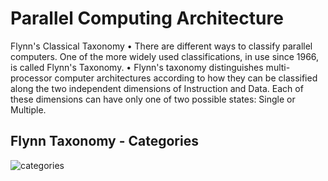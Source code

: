 # Parallel Computing Architecture

Flynn's Classical Taxonomy
• There are different ways to classify parallel computers. One of the
more widely used classifications, in use since 1966, is called Flynn's
Taxonomy.
• Flynn's taxonomy distinguishes multi-processor computer
architectures according to how they can be classified along the two
independent dimensions of Instruction and Data. Each of these
dimensions can have only one of two possible states: Single or
Multiple.

## Flynn Taxonomy - Categories

![categories](https://www.google.com/url?sa=i&url=https%3A%2F%2Fwww.geeksforgeeks.org%2Fcomputer-architecture-flynns-taxonomy%2F&psig=AOvVaw1tlxYsPG2w6h4Q5ffVR7oH&ust=1696920078311000&source=images&cd=vfe&opi=89978449&ved=0CBEQjRxqFwoTCIiS1YWu6IEDFQAAAAAdAAAAABAE)